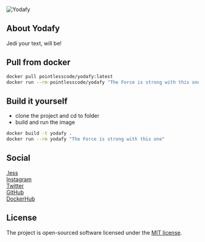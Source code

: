 ![Yodafy](https://github.com/pointless-code/yodafy/assets/18129171/f8925df4-303b-408f-b3a0-690241b7e16d)

## About Yodafy

Jedi your text, will be!

## Pull from docker

```bash
docker pull pointlesscode/yodafy:latest
docker run --rm pointlesscode/yodafy "The Force is strong with this one"
```

## Build it yourself
- clone the project and cd to folder
- build and run the image
```bash
docker build -t yodafy .
docker run --rm yodafy "The Force is strong with this one"
```

## Social

<a href="https://pointlesscode.dev/">.less</a><br>
<a href="https://www.instagram.com/pointlesscode">Instagram</a><br>
<a href="https://x.com/pointlessCodes">Twitter</a><br>
<a href="https://github.com/pointless-code">GitHub</a><br>
<a href="https://hub.docker.com/u/pointlesscode">DockerHub</a>

## License

The project is open-sourced software licensed under the [MIT license](https://opensource.org/licenses/MIT).
